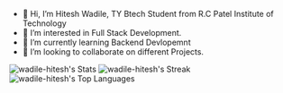 - 👋 Hi, I’m Hitesh Wadile, TY Btech Student from R.C Patel Institute of Technology
- 👀 I’m interested in Full Stack Development.
- 🌱 I’m currently learning Backend Devlopemnt
- 💞️ I’m looking to collaborate on different Projects.

<!---
wadile-hitesh/wadile-hitesh is a ✨ special ✨ repository because its `README.md` (this file) appears on your GitHub profile.
You can click the Preview link to take a look at your changes.
--->

![wadile-hitesh's Stats](https://github-readme-stats.vercel.app/api?username=wadile-hitesh&theme=vue-dark&show_icons=true&hide_border=true&count_private=true)
![wadile-hitesh's Streak](https://github-readme-streak-stats.herokuapp.com/?user=wadile-hitesh&theme=vue-dark&hide_border=true)
![wadile-hitesh's Top Languages](https://github-readme-stats.vercel.app/api/top-langs/?username=wadile-hitesh&theme=vue-dark&show_icons=true&hide_border=true&layout=compact)
